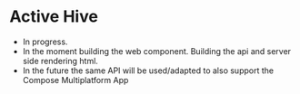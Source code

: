 # Active Hive
- In progress.
- In the moment building the web component. Building the api and server side rendering html.
- In the future the same API will be used/adapted to also support the Compose Multiplatform App
